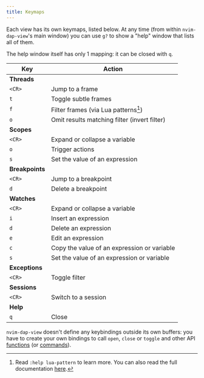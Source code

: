 ```yaml
---
title: Keymaps
---
```


Each view has its own keymaps, listed below. At any time (from within `nvim-dap-view`'s main window) you can use `g?` to show a "help" window that lists all of them.

The help window itself has only 1 mapping: it can be closed with `q`.

| Key    | Action                                       |
| ------ | -------------------------------------------- |
| **Threads**                                           |
| `<CR>` | Jump to a frame                              |
|    `t` | Toggle subtle frames                         |
|    `f` | Filter frames (via Lua patterns[^1])         |
|    `o` | Omit results matching filter (invert filter) |
| **Scopes**                                            |
| `<CR>` | Expand or collapse a variable                |
|    `o` | Trigger actions                              |
|    `s` | Set the value of an expression               |
| **Breakpoints**                                       |
| `<CR>` | Jump to a breakpoint                         |
|    `d` | Delete a breakpoint                          |
| **Watches**                                           |
| `<CR>` | Expand or collapse a variable                |
|    `i` | Insert an expression                         |
|    `d` | Delete an expression                         |
|    `e` | Edit an expression                           |
|    `c` | Copy the value of an expression or variable  |
|    `s` | Set the value of an expression or variable   |
| **Exceptions**                                        |
| `<CR>` | Toggle filter                                |
| **Sessions**                                          |
| `<CR>` | Switch to a session                          |
| **Help**                                              |
|    `q` | Close                                        |

`nvim-dap-view` doesn't define any keybindings outside its own buffers: you have to create your own bindings to call `open`, `close` or `toggle` and other API [functions](api) (or [commands](commands)).

[^1]: Read `:help lua-pattern` to learn more. You can also read the full documentation [here](https://www.lua.org/pil/20.2.html).
